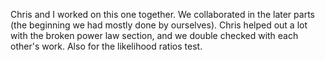 Chris and I worked on this one together. We collaborated in the later parts (the beginning we had mostly done by ourselves). Chris helped out a lot with the broken power law section, and we double checked with each other's work. Also for the likelihood ratios test.
